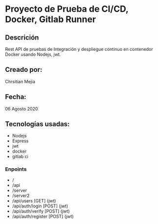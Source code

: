 # Proyecto de Prueba de CI/CD, Docker, Gitlab Runner

## Descrición
Rest API de pruebas de Integración y despliegue continuo en contenedor Docker usando Nodejs, jwt.

## Creado por:
Chrsitian Mejia

## Fecha:
06 Agosto 2020

## Tecnologías usadas:
* Nodejs
* Express
* jwt
* docker
* gitlab ci

### Enpoints
* /
* /api
* /server
* /server2
* /api/users [GET] (jwt)
* /api/auth/login [POST] (jwt) 
* /api/auth/verify [POST] (jwt) 
* /api/auth/register [POST] (jwt) 